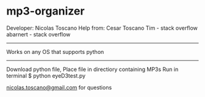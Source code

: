 mp3-organizer
=============
Developer: Nicolas Toscano
    Help from:
        Cesar Toscano
        Tim - stack overflow
        abarnert - stack overflow

------------------------------------

Works on any OS that supports python

------------------------------------

Download python file,
Place file in directiory containing MP3s
Run in terminal
    $ python eyeD3test.py
    

nicolas.toscano@gmail.com for questions
